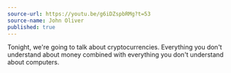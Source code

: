 ```yaml
---
source-url: https://youtu.be/g6iDZspbRMg?t=53
source-name: John Oliver
published: true
---
```

Tonight, we're going to talk about cryptocurrencies. Everything you don't understand about money combined with everything you don't understand about computers.
